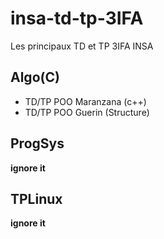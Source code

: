 # insa-td-tp-3IFA
Les principaux TD et TP 3IFA INSA

## Algo(C)

* TD/TP POO Maranzana	(c++)
* TD/TP POO Guerin	(Structure)

## ProgSys

**ignore it**

## TPLinux

**ignore it**
